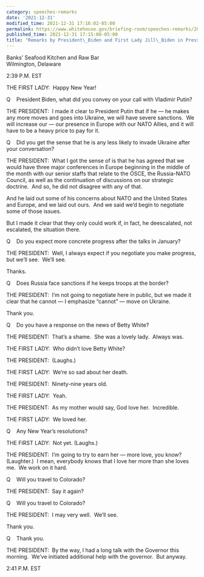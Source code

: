 ```yaml
---
category: speeches-remarks
date: '2021-12-31'
modified_time: 2021-12-31 17:16:02-05:00
permalink: https://www.whitehouse.gov/briefing-room/speeches-remarks/2021/12/31/remarks-by-president-biden-and-first-lady-jill-biden-in-press-gaggle/
published_time: 2021-12-31 17:15:00-05:00
title: "Remarks by President\_Biden and First Lady Jill\_Biden in Press\_Gaggle"
---
```

 
Banks’ Seafood Kitchen and Raw Bar  
Wilmington, Delaware

2:39 P.M. EST

THE FIRST LADY:  Happy New Year!

Q    President Biden, what did you convey on your call with Vladimir
Putin?

THE PRESIDENT:  I made it clear to President Putin that if he — he makes
any more moves and goes into Ukraine, we will have severe sanctions.  We
will increase our — our presence in Europe with our NATO Allies, and it
will have to be a heavy price to pay for it.

Q    Did you get the sense that he is any less likely to invade Ukraine
after your conversation?

THE PRESIDENT:  What I got the sense of is that he has agreed that we
would have three major conferences in Europe beginning in the middle of
the month with our senior staffs that relate to the OSCE, the
Russia-NATO Council, as well as the continuation of discussions on our
strategic doctrine.  And so, he did not disagree with any of that.

And he laid out some of his concerns about NATO and the United States
and Europe, and we laid out ours.  And we said we’d begin to negotiate
some of those issues. 

But I made it clear that they only could work if, in fact, he
deescalated, not escalated, the situation there.

Q    Do you expect more concrete progress after the talks in January?

THE PRESIDENT:  Well, I always expect if you negotiate you make
progress, but we’ll see.  We’ll see.

Thanks.

Q    Does Russia face sanctions if he keeps troops at the border?

THE PRESIDENT:  I’m not going to negotiate here in public, but we made
it clear that he cannot — I emphasize “cannot” — move on Ukraine.

Thank you.

Q    Do you have a response on the news of Betty White?

THE PRESIDENT:  That’s a shame.  She was a lovely lady.  Always was.

THE FIRST LADY:  Who didn’t love Betty White?

THE PRESIDENT:  (Laughs.)

THE FIRST LADY:  We’re so sad about her death.

THE PRESIDENT:  Ninety-nine years old.

THE FIRST LADY:  Yeah.

THE PRESIDENT:  As my mother would say, God love her.  Incredible.

THE FIRST LADY:  We loved her.

Q    Any New Year’s resolutions?

THE FIRST LADY:  Not yet. (Laughs.)

THE PRESIDENT:  I’m going to try to earn her — more love, you know? 
(Laughter.)  I mean, everybody knows that I love her more than she loves
me.  We work on it hard.

Q    Will you travel to Colorado?

THE PRESIDENT:  Say it again?

Q    Will you travel to Colorado?

THE PRESIDENT:  I may very well.  We’ll see. 

Thank you.

Q    Thank you.

THE PRESIDENT:  By the way, I had a long talk with the Governor this
morning.  We’ve initiated additional help with the governor.  But
anyway.

2:41 P.M. EST
